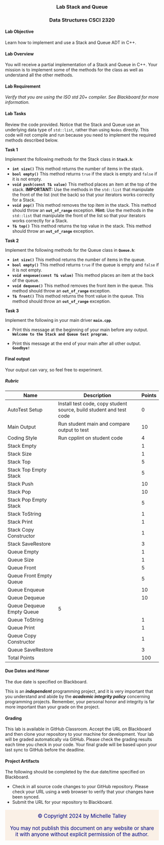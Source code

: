 ### <p style="text-align: center;">Lab Stack and Queue </p>
### <p style="text-align: center;">Data Structures CSCI 2320

#### Lab Objective
Learn how to implement and use a Stack and Queue ADT in C++.

#### Lab Overview
You will receive a partial implementation of a Stack and Queue in C++.  Your mission is to implement some of the methods for the class as well as understand all the other methods.

#### Lab Requirement
*Verify that you are using the ISO std 20+ compiler. See Blackboard for more information.*

#### Lab Tasks
Review the code provided.  Notice that the Stack and Queue use an underlying data type of `std::list`, rather than using `Nodes` directly.  This code will not compile and run because you need to implement the required methods described below.

**Task 1**

Implement the following methods for the Stack class in **`Stack.h`**:
- **`int size()`** This method returns the number of items in the stack.
- **`bool empty()`** This method returns `true` if the stack is empty and `false` if it is not empty.
- **`void push(const T& value)`** This method places an item at the top of the stack.  **IMPORTANT:** Use the methods in the `std::list` that manipulate the front of the list (not the back) so that your iterators works correctly for a Stack.
- **`void pop()`** This method removes the top item in the stack. This method should throw an **`out_of_range`** exception. **Hint:** Use the methods in the `std::list` that manipulate the front of the list so that your iterators works correctly for a Stack.  
- **`T& top()`** This method returns the top value in the stack. This method should throw an **`out_of_range`** exception.

**Task 2**

Implement the following methods for the Queue class in **`Queue.h`**:
- **`int size()`** This method returns the number of items in the queue.
- **`bool empty()`** This method returns `true` if the queue is empty and `false` if it is not empty.
- **`void enqueue(const T& value)`** This method places an item at the back of the queue.
- **`void dequeue()`** This method removes the front item in the queue. This method should throw an **`out_of_range`** exception.  
- **`T& front()`** This method returns the front value in the queue. This method should throw an **`out_of_range`** exception.

**Task 3**

Implement the following in your main driver **`main.cpp`**.
- Print this  message at the beginning of your main before any output.
**`Welcome to the Stack and Queue test program.`**

- Print this message at the end of your main after all other output.
**`Goodbye!`**

#### Final output
Your output can vary, so feel free to experiment.

##### Rubric

| Name                      | Description                                                         | Points |
| ------------------------- | ------------------------------------------------------------------- | ------ |
| AutoTest Setup            | Install test code, copy student source, build student and test code | 0      |
| Main Output               | Run student main and compare output to test                         | 10     |
| Coding Style              | Run cpplint on student code                                         | 4      |
| Stack Empty               |                                                                     | 1      |
| Stack Size                |                                                                     | 1      |
| Stack Top                 |                                                                     | 5      |
| Stack Top Empty Stack     |                                                                     | 5      |
| Stack Push                |                                                                     | 10     |
| Stack Pop                 |                                                                     | 10     |
| Stack Pop Empty Stack     |                                                                     | 5      |
| Stack ToString            |                                                                     | 1      |
| Stack Print               |                                                                     | 1      |
| Stack Copy Constructor    |                                                                     | 1      |
| Stack SaveRestore         |                                                                     | 3      |
| Queue Empty               |                                                                     | 1      |
| Queue Size                |                                                                     | 1      |
| Queue Front               |                                                                     | 5      |
| Queue Front Empty Queue   |                                                                     | 5      |
| Queue Enqueue             |                                                                     | 10     |
| Queue Dequeue             |                                                                     | 10     |
| Queue Dequeue Empty Queue | 5                                                                   |
| Queue ToString            |                                                                     | 1      |
| Queue Print               |                                                                     | 1      |
| Queue Copy Constructor    |                                                                     | 1      |
| Queue SaveRestore         |                                                                     | 3      |
| Total Points              |                                                                     | 100    |
#### Due Dates and Honor
The due date is specified on Blackboard. 

This is an ***independent*** programming project, and it is very important that you understand and abide by the ***academic integrity policy*** concerning programming projects.  Remember, your personal honor and integrity is far more important than your grade on the project. 

#### Grading 
This lab is available in GitHub Classroom.  Accept the URL on Blackboard and then clone your repository to your machine for development. Your lab will be graded automatically via GitHub.  Please check the grading results each time you check in your code.  Your final grade will be based upon your last sync to GitHub before the deadline.

#### Project Artifacts
The following should be completed by the due date/time specified on Blackboard.
- Check in all source code changes to your GitHub repository.  Please check your URL using a web browser to verify that your changes have been synced.
- Submit the URL for your repository to Blackboard.


<p style="font-size:120%;color:navy;background:linen;padding:10px;text-align:center">&copy; Copyright 2024 by Michelle Talley <br> <br>You may not publish this document on any website or share it with anyone without explicit permission of the author. </p>

